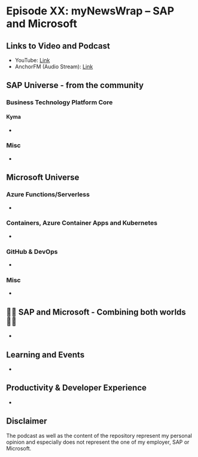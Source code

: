 # Episode XX: myNewsWrap – SAP and Microsoft

## Links to Video and Podcast

* YouTube: [Link]()
* AnchorFM (Audio Stream): [Link]()

## SAP Universe - from the community

### Business Technology Platform Core

#### Kyma

* []()

### Misc

* []()

## Microsoft Universe

### Azure Functions/Serverless

* []()

### Containers, Azure Container Apps and Kubernetes

* []()

### GitHub & DevOps

* []()

### Misc

* []()

## 🐱‍👤 SAP and Microsoft - Combining both worlds 🐱‍👤

* []()

## Learning and Events

* []()

## Productivity & Developer Experience

* []()

## Disclaimer

The podcast as well as the content of the repository represent my personal opinion and especially does not represent the one of my employer, SAP or Microsoft.

